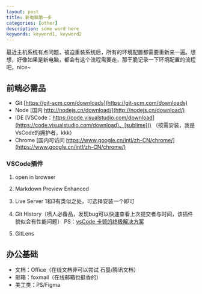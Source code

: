 ```yaml
---
layout: post
title: 新电脑第一步
categories: [other]
description: some word here
keywords: keyword1, keyword2
---
```

最近主机系统有点问题，被迫重装系统后，所有的环境配置都需要重新来一遍。想想，好像如果是新电脑，都会有这个流程需要走，那干脆记录一下环境配置的流程吧，nice~
## 前端必需品
- Git [https://git-scm.com/downloads](https://git-scm.com/downloads)
- Node [国内 http://nodejs.cn/download/](http://nodejs.cn/download/)
- IDE [VSCode：https://code.visualstudio.com/download](https://code.visualstudio.com/download)、[sublime]()
（按需安装，我是VsCode的拥护者，kkk）
- Chrome [国内可访问 https://www.google.cn/intl/zh-CN/chrome/](https://www.google.cn/intl/zh-CN/chrome/)
### VSCode插件
1.  open in browser

2.  Markdown Preview Enhanced
3. Live Server
1和3有类似之处，可选择安装一个即可
4. Git History（喷人必备品，发现bug可以快速查看上次提交者与时间，该插件貌似会有性能问题）
PS：[vsCode 卡顿的终极解决方案](https://segmentfault.com/a/1190000021381388)
5. GitLens


## 办公基础
- 文档：Office（在线文档非可以尝试 石墨/腾讯文档）
- 邮箱：foxmail（在线邮箱也挺香的）
- 美工类：PS/Figma